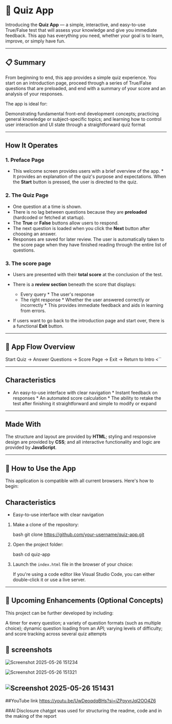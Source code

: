
# 🧠 Quiz App

Introducing the **Quiz App** — a simple, interactive, and easy-to-use True/False test that will assess your knowledge and give you immediate feedback. This app has everything you need, whether your goal is to learn, improve, or simply have fun.

---

## 📋 Summary

From beginning to end, this app provides a simple quiz experience. You start on an introduction page, proceed through a series of True/False questions that are preloaded, and end with a summary of your score and an analysis of your responses.

The app is ideal for:

Demonstrating fundamental front-end development concepts; practicing general knowledge or subject-specific topics; and learning how to control user interaction and UI state through a straightforward quiz format

---

## How It Operates

### 1. **Preface Page**

* This welcome screen provides users with a brief overview of the app. * It provides an explanation of the quiz's purpose and expectations. When the **Start** button is pressed, the user is directed to the quiz.

### 2. The Quiz Page

* One question at a time is shown.
* There is no lag between questions because they are **preloaded** (hardcoded or fetched at startup).
* The **True** or **False** buttons allow users to respond.
* The next question is loaded when you click the **Next** button after choosing an answer.
* Responses are saved for later review. The user is automatically taken to the score page when they have finished reading through the entire list of questions.

### 3. The score page

* Users are presented with their **total score** at the conclusion of the test.
* There is a **review section** beneath the score that displays:

  * Every query * The user's response
  * The right response * Whether the user answered correctly or incorrectly * This provides immediate feedback and aids in learning from errors.
* If users want to go back to the introduction page and start over, there is a functional **Exit** button.

---

## 🔄 App Flow Overview


Start Quiz → Answer Questions → Score Page → Exit → Return to Intro <``

---

## Characteristics

* An easy-to-use interface with clear navigation * Instant feedback on responses * An automated score calculation * The ability to retake the test after finishing it straightforward and simple to modify or expand

---

## Made With

The structure and layout are provided by **HTML**; styling and responsive design are provided by **CSS**; and all interactive functionality and logic are provided by **JavaScript**.

---

## 🚀 How to Use the App

This application is compatible with all current browsers. Here's how to begin:

## Characteristics

* Easy-to-use interface with clear navigation

1. Make a clone of the repository:

   bash git clone https://github.com/your-username/quiz-app.git 
2. Open the project folder:

   bash cd quiz-app
3. Launch the `index.html` file in the browser of your choice:

   If you're using a code editor like Visual Studio Code, you can either double-click it or use a live server.

---

## 📌 Upcoming Enhancements (Optional Concepts)

This project can be further developed by including:

A timer for every question; a variety of question formats (such as multiple choice); dynamic question loading from an API; varying levels of difficulty; and score tracking across several quiz attempts

## 📸 screenshots
![Screenshot 2025-05-26 151234](https://github.com/user-attachments/assets/95cf49e6-3ee3-4fda-b0e9-65faf77a3edf)

![Screenshot 2025-05-26 151321](https://github.com/user-attachments/assets/ff151ce1-9da6-432c-9fec-41cc2d840c3b)

![Screenshot 2025-05-26 151431](https://github.com/user-attachments/assets/e13ca8d5-a0da-4ccc-b2a6-6b02a8caf688)
---

##YouTube link
https://youtu.be/UwDeoqdqBHs?si=iZPoyvrJql2OO4Z6

##AI Disclosure
chatgpt was used for structuring the readme, code and in the making of the report 
